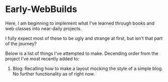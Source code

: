 # Early-WebBuilds

Here, I am beginning to implement what I've learned through books
and web classes into near-daily projects.

I fully expect most of these to be ugly and strange at first, 
but isn't that part of the journey? 

Below is a list of things I've attempted to make. Decending order from the project I've most recently added to:

1) Blog: Recalling how to make a layout mocking the style of a simple blog. No further functionality as of right now.   
